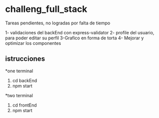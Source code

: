 # challeng_full_stack
Tareas pendientes, no logradas por falta de tiempo

1- validaciones del backEnd con express-validator
2- profile del usuario, para poder editar su perfil
3-Grafico en forma de torta 
4- Mejorar y optimizar los componentes 

## istrucciones
*one terminal

1. cd backEnd
2. npm start

*two terminal

1. cd frontEnd
2. npm start
